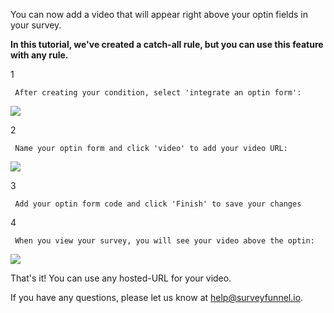 You can now add a video that will appear right above your optin fields in your
survey.

**In this tutorial, we've created a catch-all rule, but you can use this
feature with any rule.**

1

     After creating your condition, select 'integrate an optin form': 

![](https://d33v4339jhl8k0.cloudfront.net/docs/assets/53974d6ce4b0c76107b109d1/images/59849d4f2c7d3a73488ba5fd/file-Xtq82NIxYp.png)

2

     Name your optin form and click 'video' to add your video URL: 

![](https://d33v4339jhl8k0.cloudfront.net/docs/assets/53974d6ce4b0c76107b109d1/images/59849de6042863033a1ba636/file-3JB5KKSebm.png)

3

     Add your optin form code and click 'Finish' to save your changes 

4

     When you view your survey, you will see your video above the optin: 

![](https://d33v4339jhl8k0.cloudfront.net/docs/assets/53974d6ce4b0c76107b109d1/images/59849fdc2c7d3a73488ba607/file-ajXUPFOb5c.png)

That's it! You can use any hosted-URL for your video.

If you have any questions, please let us know at
[help@surveyfunnel.io](mailto:mailto:help@surveyfunnel.io).

